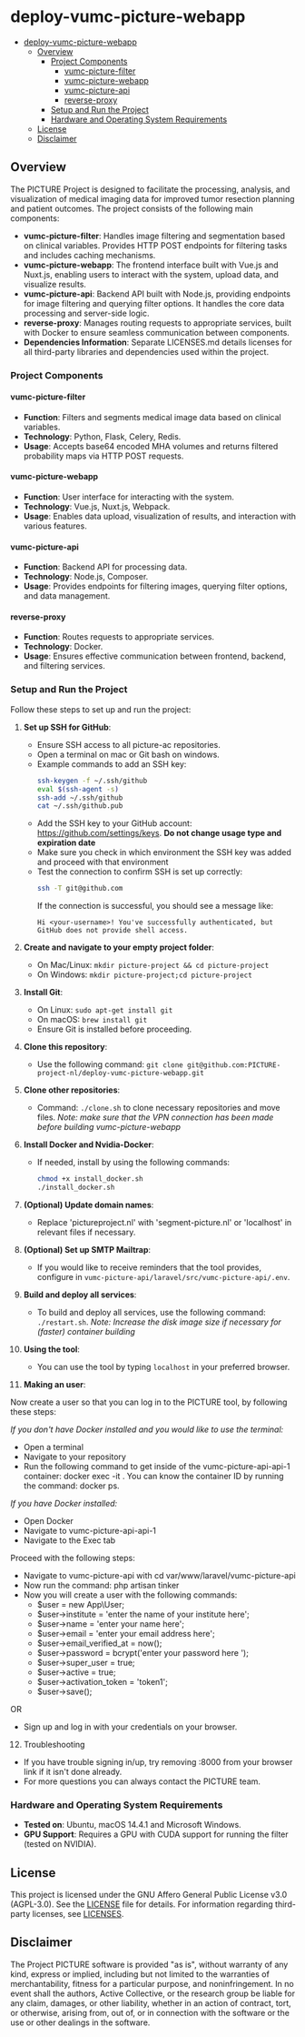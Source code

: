 # deploy-vumc-picture-webapp

<!-- TOC -->
* [deploy-vumc-picture-webapp](#deploy-vumc-picture-webapp)
  * [Overview](#overview)
    * [Project Components](#project-components)
      * [vumc-picture-filter](#vumc-picture-filter)
      * [vumc-picture-webapp](#vumc-picture-webapp)
      * [vumc-picture-api](#vumc-picture-api)
      * [reverse-proxy](#reverse-proxy)
    * [Setup and Run the Project](#setup-and-run-the-project)
    * [Hardware and Operating System Requirements](#hardware-and-operating-system-requirements)
  * [License](#license)
  * [Disclaimer](#disclaimer)
<!-- TOC -->

## Overview

The PICTURE Project is designed to facilitate the processing, analysis, and visualization of medical imaging data for improved tumor resection planning and patient outcomes. The project consists of the following main components:

- **vumc-picture-filter**: Handles image filtering and segmentation based on clinical variables. Provides HTTP POST endpoints for filtering tasks and includes caching mechanisms.
- **vumc-picture-webapp**: The frontend interface built with Vue.js and Nuxt.js, enabling users to interact with the system, upload data, and visualize results.
- **vumc-picture-api**: Backend API built with Node.js, providing endpoints for image filtering and querying filter options. It handles the core data processing and server-side logic.
- **reverse-proxy**: Manages routing requests to appropriate services, built with Docker to ensure seamless communication between components.
- **Dependencies Information**: Separate LICENSES.md details licenses for all third-party libraries and dependencies used within the project.

### Project Components

#### vumc-picture-filter
- **Function**: Filters and segments medical image data based on clinical variables.
- **Technology**: Python, Flask, Celery, Redis.
- **Usage**: Accepts base64 encoded MHA volumes and returns filtered probability maps via HTTP POST requests.

#### vumc-picture-webapp
- **Function**: User interface for interacting with the system.
- **Technology**: Vue.js, Nuxt.js, Webpack.
- **Usage**: Enables data upload, visualization of results, and interaction with various features.

#### vumc-picture-api
- **Function**: Backend API for processing data.
- **Technology**: Node.js, Composer.
- **Usage**: Provides endpoints for filtering images, querying filter options, and data management.

#### reverse-proxy
- **Function**: Routes requests to appropriate services.
- **Technology**: Docker.
- **Usage**: Ensures effective communication between frontend, backend, and filtering services.

### Setup and Run the Project

Follow these steps to set up and run the project:

1. **Set up SSH for GitHub**:
    - Ensure SSH access to all picture-ac repositories.
    - Open a terminal on mac or Git bash on windows.
    - Example commands to add an SSH key:
      ```bash
      ssh-keygen -f ~/.ssh/github
      eval $(ssh-agent -s)
      ssh-add ~/.ssh/github
      cat ~/.ssh/github.pub
      ```
    - Add the SSH key to your GitHub account: <https://github.com/settings/keys>. **Do not change usage type and expiration date**
    - Make sure you check in which environment the SSH key was added and proceed with that environment
    - Test the connection to confirm SSH is set up correctly:
      ```bash
      ssh -T git@github.com
      ```
      If the connection is successful, you should see a message like:
      ```
      Hi <your-username>! You've successfully authenticated, but GitHub does not provide shell access.
      ```

2. **Create and navigate to your empty project folder**:
    - On Mac/Linux: `mkdir picture-project && cd picture-project`
    - On Windows: `mkdir picture-project;cd picture-project`

3. **Install Git**:
    - On Linux: `sudo apt-get install git`
    - On macOS: `brew install git`
    - Ensure Git is installed before proceeding.

4. **Clone this repository**:
    - Use the following command: `git clone git@github.com:PICTURE-project-nl/deploy-vumc-picture-webapp.git`

5. **Clone other repositories**:
    - Command: `./clone.sh` to clone necessary repositories and move files. _Note: make sure that the VPN connection has been made before building vumc-picture-webapp_

6. **Install Docker and Nvidia-Docker**:
    - If needed, install by using the following commands:
      ```bash
      chmod +x install_docker.sh
      ./install_docker.sh
      ```

7. **(Optional) Update domain names**:
    - Replace 'pictureproject.nl' with 'segment-picture.nl' or 'localhost' in relevant files if necessary.

8. **(Optional) Set up SMTP Mailtrap**:
    - If you would like to receive reminders that the tool provides, configure in `vumc-picture-api/laravel/src/vumc-picture-api/.env`.

9. **Build and deploy all services**:
    - To build and deploy all services, use the following command: `./restart.sh`. _Note:  Increase the disk image size if necessary for (faster) container building_

10. **Using the tool**:
    - You can use the tool by typing `localhost` in your preferred browser.

11. **Making an user**:

Now create a user so that you can log in to the PICTURE tool, by following these steps:

_If you don't have Docker installed and you would like to use the terminal:_
- Open a terminal
- Navigate to your repository
- Run the following command to get inside of the vumc-picture-api-api-1 container: docker exec -it <container ID>. You can know the container ID by running the command: docker ps.

_If you have Docker installed:_
- Open Docker
- Navigate to vumc-picture-api-api-1
- Navigate to the Exec tab

Proceed with the following steps:
- Navigate to vumc-picture-api with cd var/www/laravel/vumc-picture-api
- Now run the command: php artisan tinker
- Now you will create a user with the following commands:
    - $user = new App\User;
    - $user->institute = 'enter the name of your institute here';
    - $user->name = 'enter your name here';
    - $user->email = 'enter your email address here';
    - $user->email_verified_at = now();
    - $user->password = bcrypt('enter your password here ');
    - $user->super_user = true;
    - $user->active = true;
    - $user->activation_token = 'token1';
    - $user->save();

OR 

- Sign up and log in with your credentials on your browser.

12. Troubleshooting
- If you have trouble signing in/up, try removing :8000 from your browser link if it isn't done already.
- For more questions you can always contact the PICTURE team. 

### Hardware and Operating System Requirements

- **Tested on**: Ubuntu, macOS 14.4.1 and Microsoft Windows.
- **GPU Support**: Requires a GPU with CUDA support for running the filter (tested on NVIDIA).

## License

This project is licensed under the GNU Affero General Public License v3.0 (AGPL-3.0). See the [LICENSE](./LICENSE.md) file for details. For information regarding third-party licenses, see [LICENSES](./LICENSES.md).

## Disclaimer

The Project PICTURE software is provided "as is", without warranty of any kind, express or implied, including but not limited to the warranties of merchantability, fitness for a particular purpose, and noninfringement. In no event shall the authors, Active Collective, or the research group be liable for any claim, damages, or other liability, whether in an action of contract, tort, or otherwise, arising from, out of, or in connection with the software or the use or other dealings in the software.
